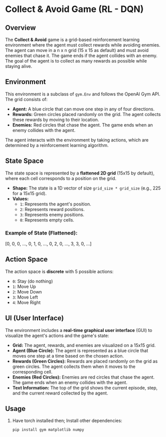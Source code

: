 # Collect & Avoid Game (RL - DQN)

## Overview

The **Collect & Avoid** game is a grid-based reinforcement learning environment where the agent must collect rewards while avoiding enemies. The agent can move in a n x n grid (15 x 15 as default) and must avoid enemies that chase it. The game ends if the agent collides with an enemy. The goal of the agent is to collect as many rewards as possible while staying alive.

## Environment

This environment is a subclass of `gym.Env` and follows the OpenAI Gym API. The grid consists of:
- **Agent:** A blue circle that can move one step in any of four directions.
- **Rewards:** Green circles placed randomly on the grid. The agent collects these rewards by moving to their location.
- **Enemies:** Red circles that chase the agent. The game ends when an enemy collides with the agent.

The agent interacts with the environment by taking actions, which are determined by a reinforcement learning algorithm.

## State Space

The state space is represented by a **flattened 2D grid** (15x15 by default), where each cell corresponds to a position on the grid.

- **Shape:** The state is a 1D vector of size `grid_size * grid_size` (e.g., 225 for a 15x15 grid).
- **Values:**
  - `1`: Represents the agent's position.
  - `2`: Represents reward positions.
  - `3`: Represents enemy positions.
  - `0`: Represents empty cells.

### Example of State (Flattened):
[0, 0, 0, ..., 0, 1, 0, ..., 0, 2, 0, ..., 3, 3, 0, ...]


## Action Space

The action space is **discrete** with 5 possible actions:

- `0`: Stay (do nothing)
- `1`: Move Up
- `2`: Move Down
- `3`: Move Left
- `4`: Move Right

## UI (User Interface)

The environment includes a **real-time graphical user interface** (GUI) to visualize the agent's actions and the game's state:

- **Grid:** The agent, rewards, and enemies are visualized on a 15x15 grid. 
- **Agent (Blue Circle):** The agent is represented as a blue circle that moves one step at a time based on the chosen action.
- **Rewards (Green Circles):** Rewards are placed randomly on the grid as green circles. The agent collects them when it moves to the corresponding cell.
- **Enemies (Red Circles):** Enemies are red circles that chase the agent. The game ends when an enemy collides with the agent.
- **Text Information:** The top of the grid shows the current episode, step, and the current reward collected by the agent.

## Usage

1. Have torch installed then; Install other dependencies:
   ```bash
   pip install gym matplotlib numpy
   ```









